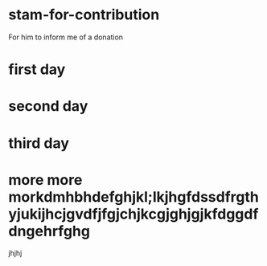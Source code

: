 # stam-for-contribution
For him to inform me of a donation

# first day
# second day
# third day
# more more morkdmhbhdefghjkl;lkjhgfdssdfrgthyjukijhcjgvdfjfgjchjkcgjghjgjkfdggdfdngehrfghg
jhjhj

